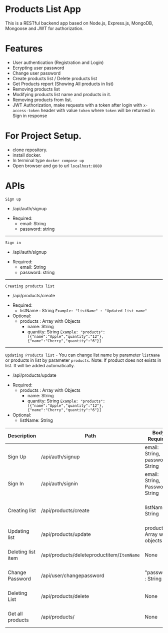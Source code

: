 # Products List App
This is a RESTful backend app based on Node.js, Express.js, MongoDB, Mongoose and JWT for authorization.

# Features
- User authentication (Registration and Login)
- Ecrypting user password
- Change user password
- Create products list / Delete products list 
- Get Products report (Showing All products in list)
- Removing products list
- Modifying products list name and products in it. 
- Removing products from list.
- JWT Authorization, make requests with a token after login with `x-access-token` header with value `token` where `token` will be returned in Sign in response


# For Project Setup.
- clone repository.
- install docker.
- In terminal type `docker compose up`
- Open browser and go to url `localhost:8080`

# APIs

` Sign up `
- /api/auth/signup
* Required: 
    - email: String
    - password: string
***
` Sign in `
- /api/auth/signup
* Required: 
    - email: String
    - password: string
***
` Creating products list `
- /api/products/create
* Required:
    - listName : String
    `Example: "listName" : "Updated list name"`
* Optional:
    - products : Array with Objects 
        - name: String
        - quantity: String
    `Example: "products":[{"name":"Apple","quantity":"12"}, {"name":"Cherry","quantity":"6"}]`
***
`Updating Products list` - You can change list name by parameter `listName` or products in list by parameter `products`.
Note: If product does not exists in list. It will be added automatically.
- /api/products/update
* Required:
    - products : Array with Objects 
        - name: String
        - quantity: String
    `Example: "products":[{"name":"Apple","quantity":"12"}, {"name":"Cherry","quantity":"6"}]`
* Optional:
    - listName: String


Description | Path | Body Required | Body Optional | Headers
------------ | ------------- | --------------- | --------------- | --------------- |
Sign Up | /api/auth/signup | email: String, password: String | none | none |
Sign In | /api/auth/signin | email: String, Password: String | none | none |
Creating list | /api/products/create | listName: String | products : Array with object | x-access-token |
Updating list | /api/products/update | products : Array with objects | listName: String | x-access-token |
Deleting list item | /api/products/deleteproductitem/`ItemName` | None | None | x-acces-token | 
Change Password | /api/user/changepassword | "password" : String | None | x-access-token | 
Deleting List | /api/products/delete | None | None | x-access-token |
Get all products | /api/products/ | None | None | x-access-token |
